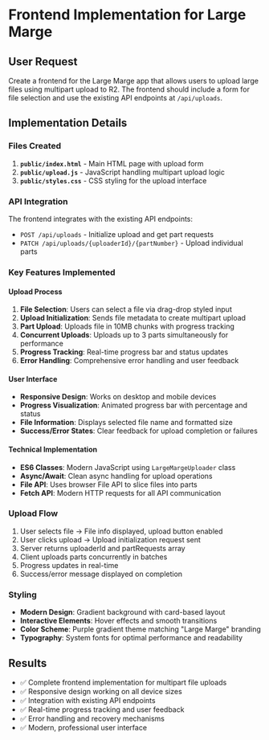 # Frontend Implementation for Large Marge

## User Request
Create a frontend for the Large Marge app that allows users to upload large files using multipart upload to R2. The frontend should include a form for file selection and use the existing API endpoints at `/api/uploads`.

## Implementation Details

### Files Created
1. **`public/index.html`** - Main HTML page with upload form
2. **`public/upload.js`** - JavaScript handling multipart upload logic
3. **`public/styles.css`** - CSS styling for the upload interface

### API Integration
The frontend integrates with the existing API endpoints:
- `POST /api/uploads` - Initialize upload and get part requests
- `PATCH /api/uploads/{uploaderId}/{partNumber}` - Upload individual parts

### Key Features Implemented

#### Upload Process
1. **File Selection**: Users can select a file via drag-drop styled input
2. **Upload Initialization**: Sends file metadata to create multipart upload
3. **Part Upload**: Uploads file in 10MB chunks with progress tracking
4. **Concurrent Uploads**: Uploads up to 3 parts simultaneously for performance
5. **Progress Tracking**: Real-time progress bar and status updates
6. **Error Handling**: Comprehensive error handling and user feedback

#### User Interface
- **Responsive Design**: Works on desktop and mobile devices
- **Progress Visualization**: Animated progress bar with percentage and status
- **File Information**: Displays selected file name and formatted size
- **Success/Error States**: Clear feedback for upload completion or failures

#### Technical Implementation
- **ES6 Classes**: Modern JavaScript using `LargeMargeUploader` class
- **Async/Await**: Clean async handling for upload operations
- **File API**: Uses browser File API to slice files into parts
- **Fetch API**: Modern HTTP requests for all API communication

### Upload Flow
1. User selects file → File info displayed, upload button enabled
2. User clicks upload → Upload initialization request sent
3. Server returns uploaderId and partRequests array
4. Client uploads parts concurrently in batches
5. Progress updates in real-time
6. Success/error message displayed on completion

### Styling
- **Modern Design**: Gradient background with card-based layout
- **Interactive Elements**: Hover effects and smooth transitions
- **Color Scheme**: Purple gradient theme matching "Large Marge" branding
- **Typography**: System fonts for optimal performance and readability

## Results
- ✅ Complete frontend implementation for multipart file uploads
- ✅ Responsive design working on all device sizes
- ✅ Integration with existing API endpoints
- ✅ Real-time progress tracking and user feedback
- ✅ Error handling and recovery mechanisms
- ✅ Modern, professional user interface